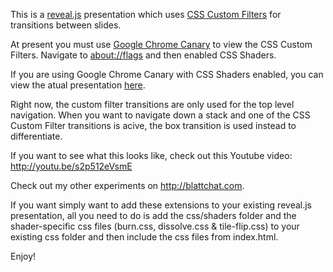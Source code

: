 This is a <a href="http://lab.hakim.se/reveal-js/#/" target="_blank">reveal.js</a> presentation which uses <a href="http://html.adobe.com/webstandards/csscustomfilters" target="_blank">CSS Custom Filters</a> for transitions between slides.

At present you must use <a href="https://tools.google.com/dlpage/chromesxs" target="_blank">Google Chrome Canary</a> to view the CSS Custom Filters. Navigate to <a href="about://flags">about://flags</a> and then enabled CSS Shaders.

If you are using Google Chrome Canary with CSS Shaders enabled, you can view the atual presentation <a href="http://awgreenblatt.github.com/reveal-shaders/" target="_blank">here</a>.

Right now, the custom filter transitions are only used for the top level navigation.  When you want to navigate down a stack and one of the CSS Custom Filter transitions is acive, the box transition is used instead to differentiate.

If you want to see what this looks like, check out this Youtube video: <a href="http://youtu.be/s2p512eVsmE" target="_blank">http://youtu.be/s2p512eVsmE</a>

Check out my other experiments on <http://blattchat.com>.

If you want simply want to add these extensions to your existing reveal.js presentation, all you need to do is add the css/shaders folder and the shader-specific css files (burn.css, dissolve.css & tile-flip.css) to your existing css folder and then include the css files from index.html.

Enjoy!

